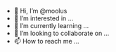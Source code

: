 - 👋 Hi, I’m @moolus
- 👀 I’m interested in ...
- 🌱 I’m currently learning ...
- 💞️ I’m looking to collaborate on ...
- 📫 How to reach me ...

<!---
moolus/moolus is a ✨ special ✨ repository because its `README.md` (this file) appears on your GitHub profile.
You can click the Preview link to take a look at your changes.
--->
